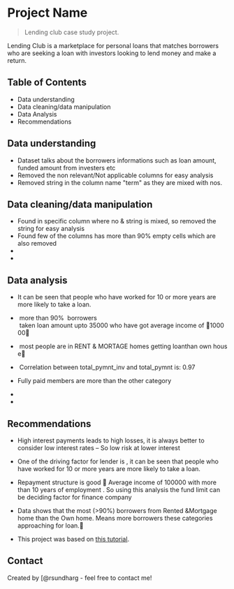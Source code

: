 # Project Name
> Lending club case study project.

Lending Club is a marketplace for personal loans that matches borrowers who are seeking a loan with investors looking to lend money and make a return. 


## Table of Contents
* Data understanding 
* Data cleaning/data manipulation
* Data Analysis
* Recommendations



## Data understanding

- Dataset talks about the borrowers informations such as loan amount, funded amount from investers etc
- Removed the non relevant/Not applicable columns for easy analysis
- Removed string in the column name "term" as they are mixed with nos.


<!-- You don't have to answer all the questions - just the ones relevant to your project. -->

## Data cleaning/data manipulation
- Found in specific column where no & string is mixed, so removed the string for easy analysis
- Found few of the columns has more than 90% empty cells which are also removed
- 
- 

<!-- You don't have to answer all the questions - just the ones relevant to your project. -->


## Data analysis
-  It can be seen that people who have worked for 10 or more years are more likely to take a loan.
-  more than 90%  borrowers  taken loan amount upto 35000 who have got average income of 100000
-  most people are in RENT & MORTAGE homes getting loanthan own house
-  Correlation between total_pymnt_inv and total_pymnt is: 0.97
-  Fully paid members are more than the other category





- 
- 

<!-- As the libraries versions keep on changing, it is recommended to mention the version of library used in this project -->

## Recommendations

- High interest payments leads to high losses,  it is always better to consider low interest rates – So low risk at lower interest
- One of the driving factor for lender is , it can be seen that people who have worked for 10 or more years are more likely to take a loan. 
- Repayment structure is good  Average income of 100000 with more than 10 years of employment . So using this analysis the fund limit  can be  deciding factor for      finance company
- Data shows that the most (>90%) borrowers from Rented &Mortgage home than the Own home. Means more borrowers these categories approaching for loan.




- This project was based on [this tutorial](https://www.example.com).


## Contact
Created by [@rsundharg -  feel free to contact me!


<!-- Optional -->
<!-- ## License -->
<!-- This project is open source and available under the [... License](). -->

<!-- You don't have to include all sections - just the one's relevant to your project -->
